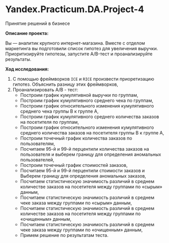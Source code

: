 # Yandex.Practicum.DA.Project-4
Принятие решений в бизнесе

**Описание проекта:**

Вы — аналитик крупного интернет-магазина. Вместе с отделом маркетинга вы подготовили список гипотез для увеличения выручки.
Приоритизируйте гипотезы, запустите A/B-тест и проанализируйте результаты.

**Ход исследования:**

1. С помощью фреймворков `ICE` и `RICE` произвести приоретизацию гипотез. Объяснить разницу этих фреймворков,
2. Проанализировать A/B - тест:
    - Построим график кумулятивной выручки по группам,
    - Построим график кумулятивного среднего чека по группам,
    - Построим график относительного изменения кумулятивного среднего чека группы B к группе A,
    - Построим график кумулятивного среднего количества заказов на посетителя по группам,
    - Построим график относительного изменения кумулятивного среднего количества заказов на посетителя группы B к группе A,
    - Построим точечный график количества заказов по пользователям,
    - Посчитаем 95-й и 99-й перцентили количества заказов на пользователя и выберем границу для определения аномальных пользователей,
    - Построим точечный график стоимостей заказов,
    - Посчитаем 95-й и 99-й перцентили стоимости заказов и Выберем границу для определения аномальных заказов,
    - Посчитаем статистическую значимость различий в среднем количестве заказов на посетителя между группами по «сырым» данным,
    - Посчитаем статистическую значимость различий в среднем чеке заказа между группами по «сырым» данным,
    - Посчитаем статистическую значимость различий в среднем количестве заказов на посетителя между группами по «очищенным» данным,
    - Посчитаем статистическую значимость различий в среднем чеке заказа между группами по «очищенным» данным,
    - Примем решение по результатам теста.

